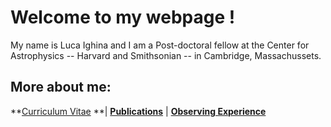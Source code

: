 # Welcome to my webpage !

My name is Luca Ighina and I am a Post-doctoral fellow at the Center for Astrophysics -- Harvard and Smithsonian -- in Cambridge, Massachussets. 


## More about me:
**[Curriculum Vitae](./curriculum-vitae.html) **| 
**[Publications](./publications.html)** | 
**[Observing Experience](./observing.html)**
